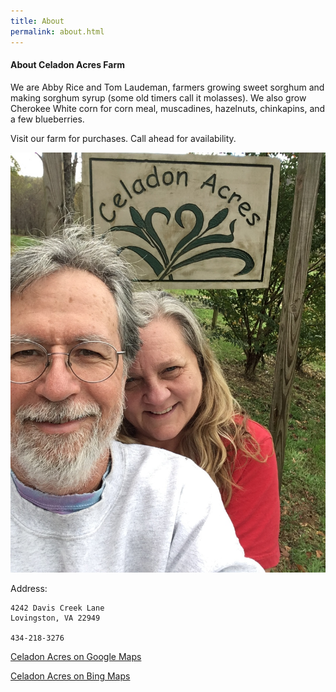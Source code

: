 ```yaml
---
title: About
permalink: about.html
---
```



#### About Celadon Acres Farm

We are Abby Rice and Tom Laudeman, farmers growing sweet sorghum and making sorghum syrup (some old timers call it molasses). We also grow Cherokee White corn for corn meal, muscadines, hazelnuts, chinkapins, and a few blueberries.

Visit our farm for purchases. Call ahead for availability.

![](/image/IMG_1357.JPG)

Address:
```
4242 Davis Creek Lane
Lovingston, VA 22949

434-218-3276
```

[Celadon Acres on Google Maps](https://www.google.com/maps/place/Celadon+Acres+Farm/@37.8103661,-78.904618,17z/data=!3m1!4b1!4m5!3m4!1s0x89b36cc1a43abfd9:0xd5a8df784235cd4a!8m2!3d37.8103661!4d-78.9024293)

[Celadon Acres on Bing Maps](https://binged.it/2fFcjA5)


